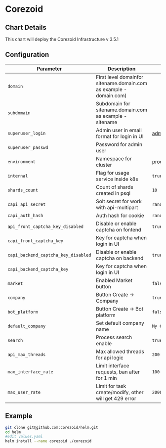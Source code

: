 # Corezoid

## Chart Details

This chart will deploy the Corezoid Infrastructure v 3.5.1

## Configuration

| Parameter                 | Description                                                  | Default                    |
| ------------------------- | ------------------------------------------------------------ | -------------------------- |
| `domain`                  | First level domainfor sitename.domain.com as example  - domain.com)|                          |
| `subdomain`               | Subdomain for sitename.domain.com as example - sitename            | |
| `superuser_login`         | Admin user in email format for login in UI                         |  admin@corezoid.loc |
| `superuser_passwd`        | Password for admin user |
| `environment`             | Namespace for cluster | prod |
| `internal`                | Flag for usage service inside k8s                             | `true`                     |
| `shards_count`            | Count of shards created in psql                          | `10`                    |
| `capi_api_secret`         | Solt secret for work with api-multipart              | `random`  |
| `capi_auth_hash`          | Auth hash for cookie                                           | `random`             |
| `api_front_captcha_key_disabled`          | Disable or enable  captcha on fontend       | `true`             |
| `capi_front_captcha_key`  | Key for captcha when login in UI                          |             |
| `capi_backend_captcha_key_disabled`| Disable or enable  captcha on backend                 | `true`       |
| `capi_backend_captcha_key` | Key for captcha when login in UI                    |                     |
| `market`       | Enabled Market button                             | `false`                      |
| `company`            | Button Create -> Company                             | `true`                      |
| `bot_platform`             | Button Create -> Bot platform | `false`                      |
| `default_company`          | Set default company name  | `My Corezoid`            |
| `search`          | Process search enable  | `true`            |
| `api_max_threads`          | Max allowed threads for api logic  | `200`            |
| `max_interface_rate`          | Limit interface requests, ban after for 1 min  | `100`            |
| `max_user_rate`          | Limit for task create/modify, other will get 429 error  | `2000`            |

## Example

```sh
git clone git@github.com:corezoid/helm.git
cd helm
#edit values.yaml
helm install --name corezoid ./corezoid 
```
